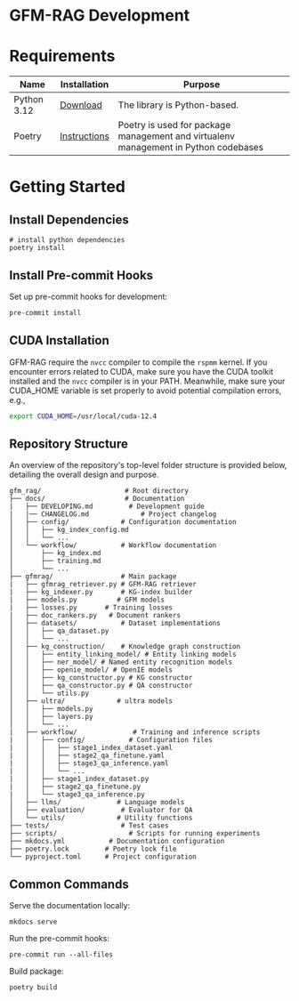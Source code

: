 # GFM-RAG Development

# Requirements

| Name        | Installation                                                 | Purpose                                                                             |
| ----------- | ------------------------------------------------------------ | ----------------------------------------------------------------------------------- |
| Python 3.12 | [Download](https://www.python.org/downloads/)                | The library is Python-based.                                                        |
| Poetry      | [Instructions](https://python-poetry.org/docs/#installation) | Poetry is used for package management and virtualenv management in Python codebases |

# Getting Started

## Install Dependencies
```shell
# install python dependencies
poetry install
```

## Install  Pre-commit Hooks
Set up pre-commit hooks for development:

```bash
pre-commit install
```

## CUDA Installation
GFM-RAG require the `nvcc` compiler to compile the `rspmm` kernel. If you encounter errors related to CUDA, make sure you have the CUDA toolkit installed and the `nvcc` compiler is in your PATH. Meanwhile, make sure your CUDA_HOME variable is set properly to avoid potential compilation errors, e.g.,

```bash
export CUDA_HOME=/usr/local/cuda-12.4
```


## Repository Structure
An overview of the repository's top-level folder structure is provided below, detailing the overall design and purpose.

```shell
gfm_rag/                     # Root directory
├── docs/                    # Documentation
|   ├── DEVELOPING.md         # Development guide
|   |── CHANGELOG.md             # Project changelog
│   ├── config/             # Configuration documentation
│   │   ├── kg_index_config.md
│   │   └── ...
│   └── workflow/           # Workflow documentation
│       ├── kg_index.md
│       ├── training.md
│       └── ...
├── gfmrag/                 # Main package
|   ├── gfmrag_retriever.py # GFM-RAG retriever
|   ├── kg_indexer.py       # KG-index builder
|   ├── models.py          # GFM models
|   ├── losses.py       # Training losses
|   ├── doc_rankers.py   # Document rankers
│   ├── datasets/           # Dataset implementations
│   │   ├── qa_dataset.py
│   │   └── ...
│   ├── kg_construction/    # Knowledge graph construction
│   │   ├── entity_linking_model/ # Entity linking models
│   │   ├── ner_model/ # Named entity recognition models
│   │   ├── openie_model/ # OpenIE models
│   │   ├── kg_constructor.py # KG constructor
│   │   ├── qa_constructor.py # QA constructor
│   │   └── utils.py
│   ├── ultra/             # ultra models
│   │   ├── models.py
│   │   ├── layers.py
│   │   └── ...
|   ├── workflow/              # Training and inference scripts
|   │   ├── config/           # Configuration files
|   │   │   ├── stage1_index_dataset.yaml
|   │   │   ├── stage2_qa_finetune.yaml
|   │   │   ├── stage3_qa_inference.yaml
|   │   │   └── ...
|   │   ├── stage1_index_dataset.py
|   │   ├── stage2_qa_finetune.py
|   │   └── stage3_qa_inference.py
│   ├── llms/              # Language models
│   ├── evaluation/         # Evaluator for QA
│   └── utils/             # Utility functions
├── tests/                  # Test cases
├── scripts/                  # Scripts for running experiments
├── mkdocs.yml           # Documentation configuration
├── poetry.lock         # Poetry lock file
└── pyproject.toml      # Project configuration
```

## Common Commands

Serve the documentation locally:

```shell
mkdocs serve
```

Run the pre-commit hooks:

```shell
pre-commit run --all-files
```

Build package:

```shell
poetry build
```
